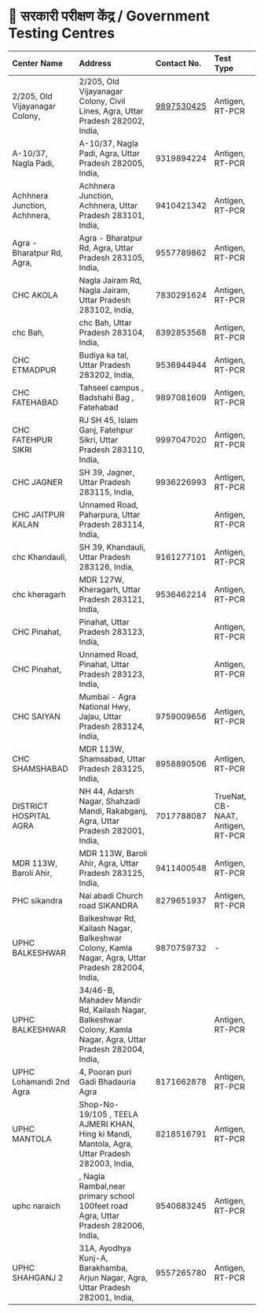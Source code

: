 # 🧪 सरकारी परीक्षण केंद्र /  Government Testing Centres

| Center Name | Address | Contact No. | Test Type |
| :--- | :--- | :--- | :--- |
| 2/205, Old Vijayanagar Colony, | 2/205, Old Vijayanagar Colony, Civil Lines, Agra, Uttar Pradesh 282002, India, | [9897530425](tel:9897530425) | Antigen, RT-PCR |
| A-10/37, Nagla Padi, | A-10/37, Nagla Padi, Agra, Uttar Pradesh 282005, India, | 9319894224 | Antigen, RT-PCR |
| Achhnera Junction, Achhnera, | Achhnera Junction, Achhnera, Uttar Pradesh 283101, India, | 9410421342 | Antigen, RT-PCR |
| Agra - Bharatpur Rd, Agra, | Agra - Bharatpur Rd, Agra, Uttar Pradesh 283105, India, | 9557789862 | Antigen, RT-PCR |
| CHC AKOLA | Nagla Jairam Rd, Nagla Jairam, Uttar Pradesh 283102, India, | 7830291624 | Antigen, RT-PCR |
| chc Bah, | chc Bah, Uttar Pradesh 283104, India, | 8392853568 | Antigen, RT-PCR |
| CHC ETMADPUR | Budiya ka tal, Uttar Pradesh 283202, India, | 9536944944 | Antigen, RT-PCR |
| CHC FATEHABAD | Tahseel campus , Badshahi Bag , Fatehabad | 9897081609 | Antigen, RT-PCR |
| CHC FATEHPUR SIKRI | RJ SH 45, Islam Ganj, Fatehpur Sikri, Uttar Pradesh 283110, India, | 9997047020 | Antigen, RT-PCR |
| CHC JAGNER | SH 39, Jagner, Uttar Pradesh 283115, India, | 9936226993 | Antigen, RT-PCR |
| CHC JAITPUR KALAN | Unnamed Road, Paharpura, Uttar Pradesh 283114, India, |  | Antigen, RT-PCR |
| chc Khandauli, | SH 39, Khandauli, Uttar Pradesh 283126, India, | 9161277101 | Antigen, RT-PCR |
| chc kheragarh | MDR 127W, Kheragarh, Uttar Pradesh 283121, India, | 9536462214 | Antigen, RT-PCR |
| CHC Pinahat, | Pinahat, Uttar Pradesh 283123, India, |  | Antigen, RT-PCR |
| CHC Pinahat, | Unnamed Road, Pinahat, Uttar Pradesh 283123, India, |  | Antigen, RT-PCR |
| CHC SAIYAN | Mumbai - Agra National Hwy, Jajau, Uttar Pradesh 283124, India, | 9759009656 | Antigen, RT-PCR |
| CHC SHAMSHABAD | MDR 113W, Shamsabad, Uttar Pradesh 283125, India, | 8958890506 | Antigen, RT-PCR |
| DISTRICT HOSPITAL AGRA | NH 44, Adarsh Nagar, Shahzadi Mandi, Rakabganj, Agra, Uttar Pradesh 282001, India, | 7017788087 | TrueNat, CB-NAAT, Antigen, RT-PCR |
| MDR 113W, Baroli Ahir, | MDR 113W, Baroli Ahir, Agra, Uttar Pradesh 283125, India, | 9411400548 | Antigen, RT-PCR |
| PHC sikandra | Nai abadi Church road SIKANDRA | 8279651937 | Antigen, RT-PCR |
| UPHC BALKESHWAR | Balkeshwar Rd, Kailash Nagar, Balkeshwar Colony, Kamla Nagar, Agra, Uttar Pradesh 282004, India, | 9870759732 | - |
| UPHC BALKESHWAR | 34/46-B, Mahadev Mandir Rd, Kailash Nagar, Balkeshwar Colony, Kamla Nagar, Agra, Uttar Pradesh 282004, India, |  | Antigen, RT-PCR |
| UPHC Lohamandi 2nd Agra | 4, Pooran puri Gadi Bhadauria Agra | 8171662878 | Antigen, RT-PCR |
| UPHC MANTOLA | Shop-No- 19/105 , TEELA AJMERI KHAN, Hing ki Mandi, Mantola, Agra, Uttar Pradesh 282003, India, | 8218516791 | Antigen, RT-PCR |
| uphc naraich | , Nagla Rambal,near primary school 100feet road Agra, Uttar Pradesh 282006, India, | 9540683245 | Antigen, RT-PCR |
| UPHC SHAHGANJ 2 | 31A, Ayodhya Kunj-A, Barakhamba, Arjun Nagar, Agra, Uttar Pradesh 282001, India, | 9557265780 | Antigen, RT-PCR |

